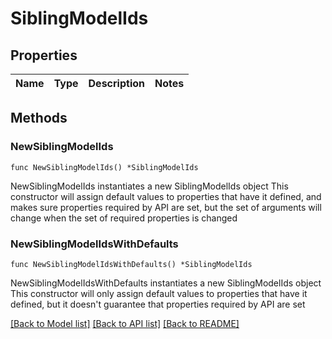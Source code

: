 # SiblingModelIds

## Properties

Name | Type | Description | Notes
------------ | ------------- | ------------- | -------------

## Methods

### NewSiblingModelIds

`func NewSiblingModelIds() *SiblingModelIds`

NewSiblingModelIds instantiates a new SiblingModelIds object
This constructor will assign default values to properties that have it defined,
and makes sure properties required by API are set, but the set of arguments
will change when the set of required properties is changed

### NewSiblingModelIdsWithDefaults

`func NewSiblingModelIdsWithDefaults() *SiblingModelIds`

NewSiblingModelIdsWithDefaults instantiates a new SiblingModelIds object
This constructor will only assign default values to properties that have it defined,
but it doesn't guarantee that properties required by API are set


[[Back to Model list]](../README.md#documentation-for-models) [[Back to API list]](../README.md#documentation-for-api-endpoints) [[Back to README]](../README.md)



